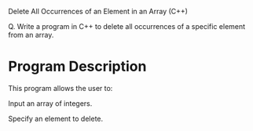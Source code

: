Delete All Occurrences of an Element in an Array (C++)

Q. Write a program in C++ to delete all occurrences of a specific element from an array.



Program Description
===================
This program allows the user to:

Input an array of integers.

Specify an element to delete.

